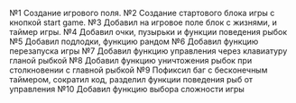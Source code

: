 №1 Создание игрового поля.
№2 Создание стартового блока игры с кнопкой start game.
№3 Добавил на игровое поле блок с жизнями, и таймер игры.
№4 Добавил очки, пузырьки и функции поведения рыбок
№5 Добавил подлодки, функцию рандом
№6 Добавил функцию перезапуска игры
№7 Добавил функцию управления через клавиатуру гланой рыбкой
№8 Добавил функцию уничтожения рыбок при столкновении с главной рыбкой
№9 Пофиксил баг с бесконечным таймером, сократил код, разделил функции поведения рыб от управления 
№10 Добавил функцию выбора сложности игры